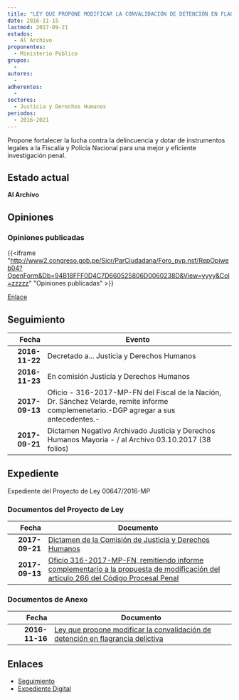 ```yaml
---
title: "LEY QUE PROPONE MODIFICAR LA CONVALIDACIÓN DE DETENCIÓN EN FLAGRANCIA DELICTIVA"
date: 2016-11-15
lastmod: 2017-09-21
estados: 
  - Al Archivo
proponentes: 
  - Ministerio Público
grupos: 
  - 
autores: 
  - 
adherentes: 
  - 
sectores: 
  - Justicia y Derechos Humanos
periodos: 
  - 2016-2021
---
```


Propone fortalecer la lucha contra la delincuencia y dotar de instrumentos legales a la Fiscalía y Policía Nacional para una mejor y eficiente investigación penal.


## Estado actual

**Al Archivo**

## Opiniones

### Opiniones publicadas

{{<iframe "http://www2.congreso.gob.pe/Sicr/ParCiudadana/Foro_pvp.nsf/RepOpiweb04?OpenForm&Db=94B18FFF0D4C7D660525806D0060238D&View=yyyy&Col=zzzzz" "Opiniones publicadas" >}}

[Enlace](http://www2.congreso.gob.pe/Sicr/ParCiudadana/Foro_pvp.nsf/RepOpiweb04?OpenForm&Db=94B18FFF0D4C7D660525806D0060238D&View=yyyy&Col=zzzzz)

## Seguimiento

| Fecha | Evento |
|------:|--------|
| **2016-11-22** | Decretado a... Justicia y Derechos Humanos|
| **2016-11-23** | En comisión Justicia y Derechos Humanos|
| **2017-09-13** | Oficio - 316-2017-MP-FN del Fiscal de la Nación, Dr. Sánchez Velarde, remite informe complemenetario.-DGP agregar a sus antecedentes.-|
| **2017-09-21** | Dictamen Negativo Archivado Justicia y Derechos Humanos Mayoria - / al Archivo 03.10.2017 (38 folios)|


## Expediente

Expediente del Proyecto de Ley 00647/2016-MP


### Documentos del Proyecto de Ley

| Fecha | Documento |
|------:|--------|
| **2017-09-21** | [Dictamen de la Comisión de Justicia y Derechos Humanos](http://www.leyes.congreso.gob.pe/Documentos/2016_2021/Dictamenes/Proyectos_de_Ley/00647DC15MAY20170921.pdf) |
| **2017-09-13** | [Oficio 316-2017-MP-FN, remitiendo informe complementario a la propuesta de modificación del artículo 266 del Código Procesal Penal](http://www.leyes.congreso.gob.pe/Documentos/2016_2021/Oficios/Otras_Instituciones/OFICIO-316-2017-MP-FN.pdf) |

### Documentos de Anexo

| Fecha | Documento |
|------:|--------|
| **2016-11-16** | [Ley que propone modificar la convalidación de detención en flagrancia delictiva](http://www.leyes.congreso.gob.pe/Documentos/2016_2021/Proyectos_de_Ley_y_de_Resoluciones_Legislativas/PL0064720161116..pdf) |

## Enlaces 

- [Seguimiento](http://www2.congreso.gob.pe/Sicr/TraDocEstProc/CLProLey2016.nsf/f7fff46988ca05b1052578e100829cc7/f7e69355482675fc0525806d0053b123?OpenDocument)
- [Expediente Digital](http://www2.congreso.gob.pehttp://www2.congreso.gob.pe/Sicr/TraDocEstProc/CLProLey2016.nsf/f7fff46988ca05b1052578e100829cc7/f7e69355482675fc0525806d0053b123?OpenDocument&Click=05257FB7005EB655.eb71d0cf91d8294e05256cdf006b5706/$Body/0.1C6C)
